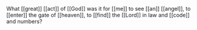What [[great]] [[act]] of [[God]] was it for [[me]] to see [[an]] [[angel]], to [[enter]] the gate of [[heaven]], to [[find]] the [[Lord]] in law and [[code]] and numbers?  